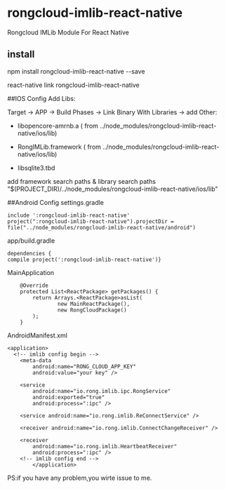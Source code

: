 # rongcloud-imlib-react-native
Rongcloud IMLib Module For React Native


## install
npm install rongcloud-imlib-react-native --save

react-native link rongcloud-imlib-react-native

##IOS Config
Add Libs:

Target -> APP -> Build Phases -> Link Binary With Libraries -> add Other:

* libopencore-amrnb.a  ( from ../node_modules/rongcloud-imlib-react-native/ios/lib)

* RongIMLib.framework ( from ../node_modules/rongcloud-imlib-react-native/ios/lib)


* libsqlite3.tbd 


add framework search paths & library search paths "$(PROJECT_DIR)/../node_modules/rongcloud-imlib-react-native/ios/lib"


##Android Config
settings.gradle

	include ':rongcloud-imlib-react-native'
	project(":rongcloud-imlib-react-native").projectDir = file("../node_modules/rongcloud-imlib-react-native/android")

app/build.gradle

	dependencies {
    compile project(':rongcloud-imlib-react-native')}
    
MainApplication

 		@Override
        protected List<ReactPackage> getPackages() {
            return Arrays.<ReactPackage>asList(
                    new MainReactPackage(),
                    new RongCloudPackage()
            );
        }
        
AndroidManifest.xml

    <application>
	  <!-- imlib config begin -->
        <meta-data
            android:name="RONG_CLOUD_APP_KEY"
            android:value="your key" />

        <service
            android:name="io.rong.imlib.ipc.RongService"
            android:exported="true"
            android:process=":ipc" />

        <service android:name="io.rong.imlib.ReConnectService" />

        <receiver android:name="io.rong.imlib.ConnectChangeReceiver" />

        <receiver
            android:name="io.rong.imlib.HeartbeatReceiver"
            android:process=":ipc" />
        <!-- imlib config end -->
            </application>
 
 
PS:if you have any problem,you wirte issue to me.